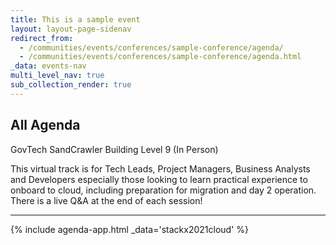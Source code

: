 ```yaml
---
title: This is a sample event
layout: layout-page-sidenav
redirect_from:
  - /communities/events/conferences/sample-conference/agenda/
  - /communities/events/conferences/sample-conference/agenda.html
_data: events-nav
multi_level_nav: true
sub_collection_render: true
---
```


## All Agenda
<span class="sgds-icon sgds-icon-camera has-text-dark" role="img" aria-label="iconName"></span> GovTech SandCrawler Building Level 9 (In Person)

This virtual track is for Tech Leads, Project Managers, Business Analysts and Developers especially those looking to learn practical experience to onboard to cloud, including preparation for migration and day 2 operation. There is a live Q&A at the end of each session!

<hr />

{% include agenda-app.html _data='stackx2021cloud' %}
